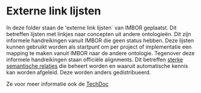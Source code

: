 # Externe link lijsten

In deze folder staan de 'externe link lijsten` van IMBOR geplaatst. Dit betreffen lijsten met linkjes naar concepten uit andere ontologieën. Dit zijn informele handreikingen vanuit IMBOR die geen status hebben. Deze lijsten kunnen gebruikt worden als startpunt om per project of implementatie een mapping te maken vanuit IMBOR naar de andere ontologie. Tegenover deze informele handreikingen staan officiële alignments. Dit betreffen [sterke semantische relaties](https://docs.crow.nl/imbor/techdoc/#modellen-met-sterke-relatie) die beheert worden en waaruit automatische kennis kan worden afgeleid. Deze worden anders gedistribueerd. 

Ze voor meer informatie ook de [TechDoc](https://docs.crow.nl/imbor/techdoc/#externe-link-lijsten)